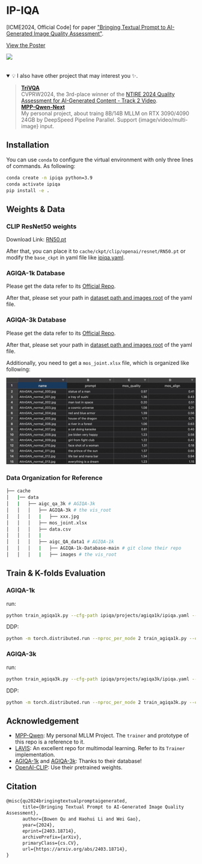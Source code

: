 # IP-IQA
[ICME2024, Official Code] for paper ["Bringing Textual Prompt to AI-Generated Image Quality Assessment"](https://arxiv.org/abs/2403.18714).

[View the Poster](assets/poster.pdf)

![](assets/poster.png)

<br>

<details open><summary>💡 I also have other project that may interest you ✨. </summary><p>
<!--  may -->


> [**TriVQA**](https://github.com/Coobiw/TriVQA) <br>
> CVPRW2024, the 3rd-place winner of the [NTIRE 2024 Quality Assessment for AI-Generated Content - Track 2 Video](https://codalab.lisn.upsaclay.fr/competitions/17621#learn_the_details). <br>
> [**MPP-Qwen-Next**](https://github.com/Coobiw/MiniGPT4Qwen) <br>
> My personal project, about traing 8B/14B MLLM on RTX 3090/4090 24GB by DeepSpeed Pipeline Parallel. Support {image/video/multi-image} input.<br>
> </p></details>


## Installation
You can use `conda` to configure the virtual environment with only three lines of commands. As following:
```bash
conda create -n ipiqa python=3.9
conda activate ipiqa
pip install -e .
```

## Weights & Data

### CLIP ResNet50 weights
Download Link: [RN50.pt](https://openaipublic.azureedge.net/clip/models/afeb0e10f9e5a86da6080e35cf09123aca3b358a0c3e3b6c78a7b63bc04b6762/RN50.pt)

After that, you can place it to `cache/ckpt/clip/openai/resnet/RN50.pt` or modify the `base_ckpt` in yaml file like [ipiqa.yaml](https://github.com/Coobiw/IP-IQA/blob/master/ipiqa/projects/agiqa3k/ipiqa.yaml#L3).

### AGIQA-1k Database
Please get the data refer to its [Official Repo](https://github.com/lcysyzxdxc/AGIQA-1k-Database).

After that, please set your path in [dataset path and images root](https://github.com/Coobiw/IP-IQA/blob/master/ipiqa/projects/agiqa1k/ipiqa.yaml#L13) of the yaml file.

### AGIQA-3k Database
Please get the data refer to its [Official Repo](https://github.com/lcysyzxdxc/AGIQA-3k-Database).

After that, please set your path in [dataset path and images root](https://github.com/Coobiw/IP-IQA/blob/master/ipiqa/projects/agiqa3k/ipiqa.yaml#L13) of the yaml file.

Additionally, you need to get a `mos_joint.xlsx` file, which is organized like following:

![](assets/mos_joint.jpg)

### Data Organization for Reference
```bash
├── cache
│   |── data
│   |   ├── aigc_qa_3k # AGIQA-3k
│   │   │   ├── AGIQA-3k # the vis_root
│   │   │   |   ├── xxx.jpg
│   │   │   ├── mos_joint.xlsx
│   │   │   ├── data.csv
│   │   │   |
│   │   │   ├── aigc_QA_data1 # AGIQA-1k
│   │   │   |   ├── AGIQA-1k-Database-main # git clone their repo
│   │   │   |   ├── images # the vis_root
```

## Train & K-folds Evaluation

### AGIQA-1k
run:
```bash
python train_agiqa1k.py --cfg-path ipiqa/projects/agiqa1k/ipiqa.yaml --num_cv 10
```

DDP:
```bash
python -m torch.distributed.run --nproc_per_node 2 train_agiqa1k.py --cfg-path ipiqa/projects/agiqa1k/ipiqa.yaml --num_cv 10
```

### AGIQA-3k
run:
```bash
python train_agiqa3k.py --cfg-path ipiqa/projects/agiqa3k/ipiqa.yaml --num_cv 10
```

DDP:
```bash
python -m torch.distributed.run --nproc_per_node 2 train_agiqa3k.py --cfg-path ipiqa/projects/agiqa3k/ipiqa.yaml --num_cv 10
```

## Acknowledgement

- [MPP-Qwen](https://github.com/Coobiw/MiniGPT4Qwen): My personal MLLM Project. The `trainer` and prototype of this repo is a reference to it.
- [LAVIS](https://github.com/salesforce/LAVIS): An excellent repo for multimodal learning. Refer to its `Trainer` implementation.
- [AGIQA-1k](https://github.com/lcysyzxdxc/AGIQA-1k-Database) and [AGIQA-3k](https://github.com/lcysyzxdxc/AGIQA-3k-Database): Thanks to their database!
- [OpenAI-CLIP](https://github.com/openai/CLIP): Use their pretrained weights.

## Citation
```
@misc{qu2024bringingtextualpromptaigenerated,
      title={Bringing Textual Prompt to AI-Generated Image Quality Assessment}, 
      author={Bowen Qu and Haohui Li and Wei Gao},
      year={2024},
      eprint={2403.18714},
      archivePrefix={arXiv},
      primaryClass={cs.CV},
      url={https://arxiv.org/abs/2403.18714}, 
}
```
